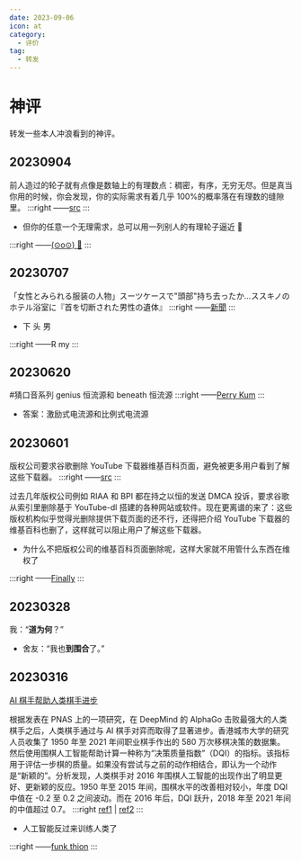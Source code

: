 ```yaml
---
date: 2023-09-06
icon: at
category:
  - 评价
tag:
  - 转发
---
```


# 神评

转发一些本人冲浪看到的神评。

## 20230904

前人造过的轮子就有点像是数轴上的有理数点：稠密，有序，无穷无尽。但是真当你用的时候，你会发现，你的实际需求有着几乎 100%的概率落在有理数的缝隙里。
:::right
——[src](https://www.zhihu.com/question/620107729/answer/3195827527)
:::

- 但你的任意一个无理需求，总可以用一列别人的有理轮子逼近 🥰

:::right
——[(⊙o⊙) 🥦](https://t.me/SIGFPE)
:::

## 20230707

「女性とみられる服装の人物」スーツケースで"頭部"持ち去ったか…ススキノのホテル浴室に『首を切断された男性の遺体』
:::right
——[新聞](https://news.yahoo.co.jp/articles/14ad56e3f7adecadf0ac6b44f160aa5a001c244c)
:::

- 下 头 男

:::right
——R my
:::

## 20230620

\#猜口音系列 genius 恒流源和 beneath 恒流源
:::right
——[Perry Kum](https://t.me/ChubbyPerryKum)
:::

- 答案：<span class="heimu" title="你知道的太多了">激励式电流源和比例式电流源</span>

## 20230601

版权公司要求谷歌删除 YouTube 下载器维基百科页面，避免被更多用户看到了解这些下载器。
:::right
——[src](https://ourl.co/98900)
:::

过去几年版权公司例如 RIAA 和 BPI 都在持之以恒的发送 DMCA 投诉，要求谷歌从索引里删除基于 YouTube-dl 搭建的各种网站或软件。现在更离谱的来了：这些版权机构似乎觉得光删除提供下载页面的还不行，还得把介绍 YouTube 下载器的维基百科也删了，这样就可以阻止用户了解这些下载器。

- 为什么不把版权公司的维基百科页面删除呢，这样大家就不用管什么东西在维权了

:::right
——[Finally](https://t.me/finalwishing)
:::

## 20230328

我：“**道为何**？”

- 舍友：“我也**到围合**了。”

## 20230316

[AI 棋手帮助人类棋手进步](https://www.solidot.org/story?sid=74399)

根据发表在 PNAS 上的一项研究，在 DeepMind 的 AlphaGo 击败最强大的人类棋手之后，人类棋手通过与 AI 棋手对弈而取得了显著进步。香港城市大学的研究人员收集了 1950 年至 2021 年间职业棋手作出的 580 万次移棋决策的数据集。然后使用围棋人工智能帮助计算一种称为“决策质量指数”（DQI）的指标。该指标用于评估一步棋的质量。如果没有尝试与之前的动作相结合，即认为一个动作是“新颖的”。分析发现，人类棋手对 2016 年围棋人工智能的出现作出了明显更好、更新颖的反应。1950 年至 2015 年间，围棋水平的改善相对较小，年度 DQI 中值在 -0.2 至 0.2 之间波动。而在 2016 年后，DQI 跃升，2018 年至 2021 年间的中值超过 0.7。
:::right
[ref1](https://www.pnas.org/doi/10.1073/pnas.2214840120) | [ref2](https://news.sciencenet.cn/htmlnews/2023/3/496171.shtm)
:::

- 人工智能反过来训练人类了

:::right
——[funk thion](https://t.me/hhdgnnnn)
:::
